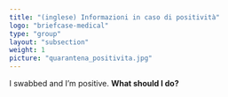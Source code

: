 ```yaml
---
title: "(inglese) Informazioni in caso di positività"
logo: "briefcase-medical"
type: "group"
layout: "subsection"
weight: 1
picture: "quarantena_positivita.jpg"
---
```


I swabbed and I’m positive. **What should I do?**
